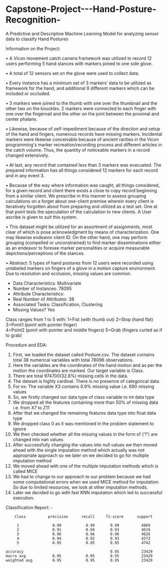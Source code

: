# Capstone-Project---Hand-Posture-Recognition-
A Predictive and Descriptive Machine Learning Model for analyzing sensor data to classify Hand Postures

Information on the Project:

•	A Vicon movement catch camera framework was utilized to record 12 users performing 5 hand stances with
markers joined to one side glove. 

•	A total of 12 sensors set on the glove were used to collect data.

•	Every instance has a minimum set of 3 markers’ data to be utilized as framework for the hand, and 
additional 9 different markers which can be included or occluded. 

•	3 markers were joined to the thumb with one over the thumbnail and the other two on the knuckles. 
2 markers were connected to each finger with one over the fingernail and the other on the joint between the proximal and center phalanx. 

•	Likewise, because of self-impediment because of the direction and setup of the hand and fingers, numerous 
records have missing markers. Incidental markers were likewise conceivable because of ancient rarities in the
Vicon programming's marker recreation/recording process and different articles in the catch volume. Thus, the
quantity of noticeable markers in a record changed extensively. 

•	At last, any record that contained less than 3 markers was evacuated. The prepared information has all things 
considered 12 markers for each record and in any event 3. 

•	Because of the way where information was caught, all things considered, for a given record and client there 
exists a close to copy record beginning from a similar client. We prescribe in this manner to assess grouping 
calculations on a forget about one-client premise wherein every client is iteratively forgotten about from 
preparing and utilized as a test set. One at that point tests the speculation of the calculation to new clients.
A User ascribe is given to suit this system. 

•	This dataset might be utilized for an assortment of assignments, most clear of which is pose acknowledgment 
by means of characterization. One may likewise endeavor client ID. On the other hand, one may perform grouping 
(compelled or unconstrained) to find marker disseminations either as an endeavor to foresee marker personalities
or acquire measurable depictions/perceptions of the stances. 

•	Abstract: 5 types of hand postures from 12 users were recorded using unlabeled markers on fingers of a glove 
in a motion capture environment. Due to resolution and occlusion, missing values are common.

- Data Characteristics: Multivariate	
- Number of Instances:	78095
- Attribute    Characteristics:	     
- Real	Number of Attributes:	38
- Associated Tasks:	Classification, Clustering	
- Missing Values?	Yes

Class ranges from 1 to 5 with:
1=Fist (with thumb out)
2=Stop (hand flat)
3=Point1 (point with pointer finger)    
4=Point2 (point with pointer and middle fingers) 
5=Grab (fingers curled as if to grab)


Procedure and EDA:
1)	First, we loaded the dataset called Posture.csv. The dataset contains total 38 
numerical variables with total 78096 observations.
2)	Here the variables are the coordinates of the hand motion and as per the motion 
the coordinates are marked. Our target variable is Class.
3)	There are total 974700(32.8%) missing cells in the data.
4)	The dataset is highly cardinal. There is no presence of categorical data.
5)	For ex: The variable X3 contains 0.9% missing value i.e. 690 missing values
6)	So, we firstly changed our data type of class variable to int data type 
7)	We dropped all the features containing more than 50% of missing data i.e. from X7 to Z11 
8)	After that we changed the remaining features data type into float data type
9)	We dropped class 0 as it was mentioned in the problem statement to ignore 
10)	We then checked whether all the missing values in the form of (‘?’) are changed into nan values
11)	After successfully changing the values into null values we then moved ahead with the single 
imputation method which actually was not appropriate approach so we later on we decided 
to go for multiple imputation method 
12)	We moved ahead with one of the multiple imputation methods which is called MICE
13)	We had to change to our approach to our problem because we had some computational 
errors when we used MICE method for imputation. So due to limited resources, we look 
at other imputation methods.
14)	Later we decided to go with fast KNN imputation which led to successful execution. 


Classification Report: -

        Class          precision      recall     f1-score      support

         1               0.99           0.99       0.99          4869
         2               0.91           0.94       0.93          4619
         3               0.96           0.96       0.96          4826
         4               0.94           0.92       0.93          4373
         5               0.95           0.95       0.95          4742

    accuracy                                       0.95          23429
    macro avg            0.95           0.95       0.95          23429
    weighted avg         0.95           0.95       0.95          23429


